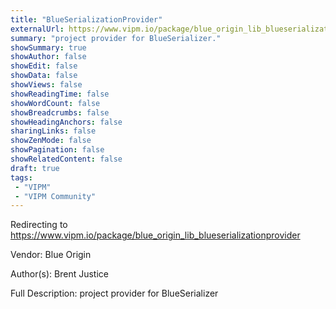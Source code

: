 ```yaml
---
title: "BlueSerializationProvider"
externalUrl: https://www.vipm.io/package/blue_origin_lib_blueserializationprovider
summary: "project provider for BlueSerializer."
showSummary: true
showAuthor: false
showEdit: false
showData: false
showViews: false
showReadingTime: false
showWordCount: false
showBreadcrumbs: false
showHeadingAnchors: false
sharingLinks: false
showZenMode: false
showPagination: false
showRelatedContent: false
draft: true
tags:
 - "VIPM"
 - "VIPM Community"
---
```


Redirecting to https://www.vipm.io/package/blue_origin_lib_blueserializationprovider

Vendor: Blue Origin

Author(s): Brent Justice
 
Full Description:
project provider for BlueSerializer